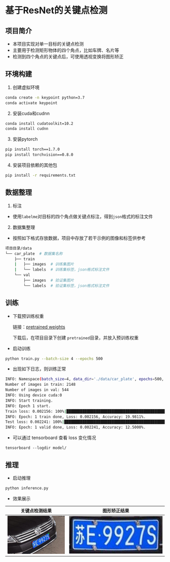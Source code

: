 # 基于ResNet的关键点检测

## 项目简介

- 本项目实现对单一目标的关键点检测
- 主要用于检测矩形物体的四个角点，比如车牌、名片等
- 检测到四个角点的关键点后，可使用透视变换将图形矫正

## 环境构建

1. 创建虚拟环境

```bash
conda create -n keypoint python=3.7
conda activate keypoint
```

2. 安装cuda和cudnn

```bash
conda install cudatoolkit=10.2
conda install cudnn
```

3. 安装pytorch

```bash
pip install torch==1.7.0
pip install torchvision==0.8.0
```

4. 安装项目依赖的其他包

```bash
pip install -r requirements.txt
```

## 数据整理

1. 标注

- 使用`labelme`对目标的四个角点做关键点标注，得到`json`格式的标注文件

2. 数据集整理

- 按照如下格式存放数据，项目中存放了若干示例的图像和标签供参考

```bash
项目目录/data
└── car_plate  # 数据集名称
    ├── train
    |   ├── images  # 训练集图片
    |   └── labels  # 训练集标签，json格式标注文件
    └── val
        ├── images  # 验证集图片
        └── labels  # 验证集标签，json格式标注文件
```

## 训练

- 下载预训练权重

  链接：[pretrained weights](https://download.pytorch.org/models/resnet50-0676ba61.pth)

  下载后，在项目目录下创建 `pretrained`目录，并放入预训练权重

- 启动训练

```bash
python train.py --batch-size 4 --epochs 500
```

- 出现如下日志，则训练正常

```bash
INFO: Namespace(batch_size=4, data_dir='./data/car_plate', epochs=500, heatmap_size=112, image_size=448, kpt_num=4, lr=0.001, model_save_dir='./model/', save_interval=50, sigma=3.0, weight_decay=0.0008)
Number of images in train: 2148
Number of images in val: 544
INFO: Using device cuda:0
INFO: Start training.
INFO: Epoch 1 start.
Train loss: 0.002156: 100%|███████████████████████████████████████████████| 537/537 [00:04<00:00,  5.32it/s]
INFO: Epoch: 1 train done, Loss: 0.002156, Accuracy: 19.9811%.
Test loss: 0.002241: 100%|████████████████████████████████████████████████| 136/136 [00:00<00:00,  8.16it/s]
INFO: Epoch: 1 valid done, Loss: 0.002241, Accuracy: 12.5000%.
```

- 可以通过 tensorboard 查看 loss 变化情况

```base
tensorboard --logdir model/
```

## 推理

- 启动推理

```bash
python inference.py
```

- 效果展示

|          关键点检测结果           |              图形矫正结果               |
| :-------------------------------: | :-------------------------------------: |
| ![keypoint](figures/keypoint.jpg) | ![perspective](figures/perspective.jpg) |

